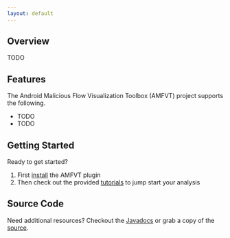 ```yaml
---
layout: default
---
```


## Overview
TODO

## Features
The Android Malicious Flow Visualization Toolbox (AMFVT) project supports the following.

- TODO
- TODO

## Getting Started
Ready to get started?

1. First [install](/AMFVT/install) the AMFVT plugin
2. Then check out the provided [tutorials](/AMFVT/tutorials) to jump start your analysis

## Source Code
Need additional resources?  Checkout the [Javadocs](/AMFVT/javadoc/index.html) or grab a copy of the [source](https://github.com/kcsl/AMFVT).